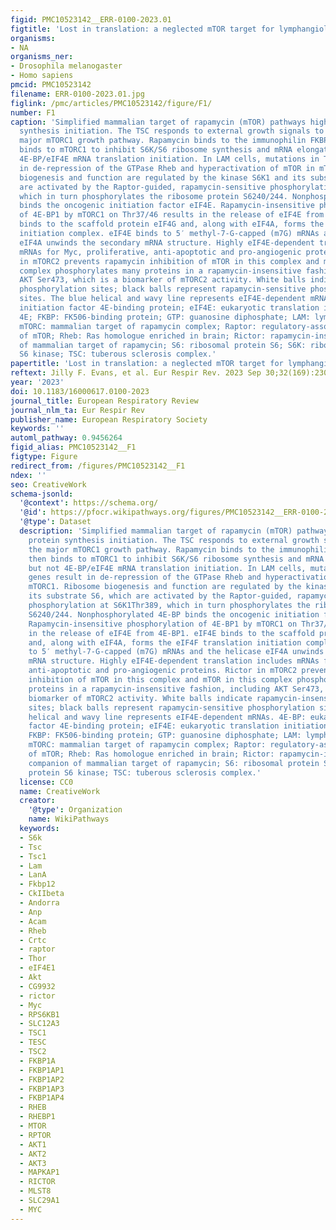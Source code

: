 ```yaml
---
figid: PMC10523142__ERR-0100-2023.01
figtitle: 'Lost in translation: a neglected mTOR target for lymphangioleiomyomatosis'
organisms:
- NA
organisms_ner:
- Drosophila melanogaster
- Homo sapiens
pmcid: PMC10523142
filename: ERR-0100-2023.01.jpg
figlink: /pmc/articles/PMC10523142/figure/F1/
number: F1
caption: 'Simplified mammalian target of rapamycin (mTOR) pathways highlighting protein
  synthesis initiation. The TSC responds to external growth signals to regulate the
  major mTORC1 growth pathway. Rapamycin binds to the immunophilin FKBP12, which then
  binds to mTORC1 to inhibit S6K/S6 ribosome synthesis and mRNA elongation but not
  4E-BP/eIF4E mRNA translation initiation. In LAM cells, mutations in TSC genes result
  in de-repression of the GTPase Rheb and hyperactivation of mTOR in mTORC1. Ribosome
  biogenesis and function are regulated by the kinase S6K1 and its substrate S6, which
  are activated by the Raptor-guided, rapamycin-sensitive phosphorylation at S6K1Thr389,
  which in turn phosphorylates the ribosome protein S6240/244. Nonphosphorylated 4E-BP
  binds the oncogenic initiation factor eIF4E. Rapamycin-insensitive phosphorylation
  of 4E-BP1 by mTORC1 on Thr37/46 results in the release of eIF4E from 4E-BP1. eIF4E
  binds to the scaffold protein eIF4G and, along with eIF4A, forms the eIF4F translation
  initiation complex. eIF4E binds to 5′ methyl-7-G-capped (m7G) mRNAs and the helicase
  eIF4A unwinds the secondary mRNA structure. Highly eIF4E-dependent translation includes
  mRNAs for Myc, proliferative, anti-apoptotic and pro-angiogenic proteins. Rictor
  in mTORC2 prevents rapamycin inhibition of mTOR in this complex and mTOR in this
  complex phosphorylates many proteins in a rapamycin-insensitive fashion, including
  AKT Ser473, which is a biomarker of mTORC2 activity. White balls indicate rapamycin-insensitive
  phosphorylation sites; black balls represent rapamycin-sensitive phosphorylation
  sites. The blue helical and wavy line represents eIF4E-dependent mRNAs. 4E-BP: eukaryotic
  initiation factor 4E-binding protein; eIF4E: eukaryotic translation initiation factor
  4E; FKBP: FK506-binding protein; GTP: guanosine diphosphate; LAM: lymphangioleiomyomatosis;
  mTORC: mammalian target of rapamycin complex; Raptor: regulatory-associated protein
  of mTOR; Rheb: Ras homologue enriched in brain; Rictor: rapamycin-insensitive companion
  of mammalian target of rapamycin; S6: ribosomal protein S6; S6K: ribosomal protein
  S6 kinase; TSC: tuberous sclerosis complex.'
papertitle: 'Lost in translation: a neglected mTOR target for lymphangioleiomyomatosis.'
reftext: Jilly F. Evans, et al. Eur Respir Rev. 2023 Sep 30;32(169):230100.
year: '2023'
doi: 10.1183/16000617.0100-2023
journal_title: European Respiratory Review
journal_nlm_ta: Eur Respir Rev
publisher_name: European Respiratory Society
keywords: ''
automl_pathway: 0.9456264
figid_alias: PMC10523142__F1
figtype: Figure
redirect_from: /figures/PMC10523142__F1
ndex: ''
seo: CreativeWork
schema-jsonld:
  '@context': https://schema.org/
  '@id': https://pfocr.wikipathways.org/figures/PMC10523142__ERR-0100-2023.01.html
  '@type': Dataset
  description: 'Simplified mammalian target of rapamycin (mTOR) pathways highlighting
    protein synthesis initiation. The TSC responds to external growth signals to regulate
    the major mTORC1 growth pathway. Rapamycin binds to the immunophilin FKBP12, which
    then binds to mTORC1 to inhibit S6K/S6 ribosome synthesis and mRNA elongation
    but not 4E-BP/eIF4E mRNA translation initiation. In LAM cells, mutations in TSC
    genes result in de-repression of the GTPase Rheb and hyperactivation of mTOR in
    mTORC1. Ribosome biogenesis and function are regulated by the kinase S6K1 and
    its substrate S6, which are activated by the Raptor-guided, rapamycin-sensitive
    phosphorylation at S6K1Thr389, which in turn phosphorylates the ribosome protein
    S6240/244. Nonphosphorylated 4E-BP binds the oncogenic initiation factor eIF4E.
    Rapamycin-insensitive phosphorylation of 4E-BP1 by mTORC1 on Thr37/46 results
    in the release of eIF4E from 4E-BP1. eIF4E binds to the scaffold protein eIF4G
    and, along with eIF4A, forms the eIF4F translation initiation complex. eIF4E binds
    to 5′ methyl-7-G-capped (m7G) mRNAs and the helicase eIF4A unwinds the secondary
    mRNA structure. Highly eIF4E-dependent translation includes mRNAs for Myc, proliferative,
    anti-apoptotic and pro-angiogenic proteins. Rictor in mTORC2 prevents rapamycin
    inhibition of mTOR in this complex and mTOR in this complex phosphorylates many
    proteins in a rapamycin-insensitive fashion, including AKT Ser473, which is a
    biomarker of mTORC2 activity. White balls indicate rapamycin-insensitive phosphorylation
    sites; black balls represent rapamycin-sensitive phosphorylation sites. The blue
    helical and wavy line represents eIF4E-dependent mRNAs. 4E-BP: eukaryotic initiation
    factor 4E-binding protein; eIF4E: eukaryotic translation initiation factor 4E;
    FKBP: FK506-binding protein; GTP: guanosine diphosphate; LAM: lymphangioleiomyomatosis;
    mTORC: mammalian target of rapamycin complex; Raptor: regulatory-associated protein
    of mTOR; Rheb: Ras homologue enriched in brain; Rictor: rapamycin-insensitive
    companion of mammalian target of rapamycin; S6: ribosomal protein S6; S6K: ribosomal
    protein S6 kinase; TSC: tuberous sclerosis complex.'
  license: CC0
  name: CreativeWork
  creator:
    '@type': Organization
    name: WikiPathways
  keywords:
  - S6k
  - Tsc
  - Tsc1
  - Lam
  - LanA
  - Fkbp12
  - CkIIbeta
  - Andorra
  - Anp
  - Acam
  - Rheb
  - Crtc
  - raptor
  - Thor
  - eIF4E1
  - Akt
  - CG9932
  - rictor
  - Myc
  - RPS6KB1
  - SLC12A3
  - TSC1
  - TESC
  - TSC2
  - FKBP1A
  - FKBP1AP1
  - FKBP1AP2
  - FKBP1AP3
  - FKBP1AP4
  - RHEB
  - RHEBP1
  - MTOR
  - RPTOR
  - AKT1
  - AKT2
  - AKT3
  - MAPKAP1
  - RICTOR
  - MLST8
  - SLC29A1
  - MYC
---
```

